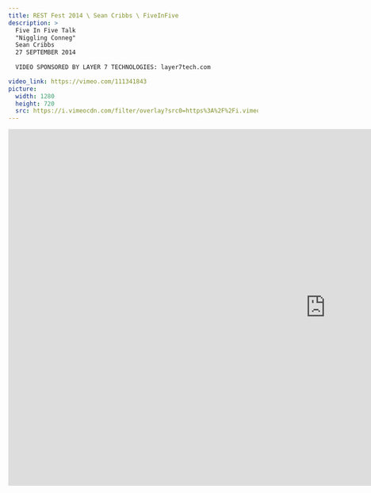 ```yaml
---
title: REST Fest 2014 \ Sean Cribbs \ FiveInFive
description: >
  Five In Five Talk
  "Niggling Conneg"
  Sean Cribbs
  27 SEPTEMBER 2014
  
  VIDEO SPONSORED BY LAYER 7 TECHNOLOGIES: layer7tech.com

video_link: https://vimeo.com/111341843
picture:
  width: 1280
  height: 720
  src: https://i.vimeocdn.com/filter/overlay?src0=https%3A%2F%2Fi.vimeocdn.com%2Fvideo%2F495929490_1280x720.jpg&src1=http%3A%2F%2Ff.vimeocdn.com%2Fp%2Fimages%2Fcrawler_play.png
---
```

<iframe src="https://player.vimeo.com/video/111341843?title=0&byline=0&portrait=0&badge=0&autopause=0&player_id=0" width="1280" height="720" frameborder="0" title="REST Fest 2014 \ Sean Cribbs \ FiveInFive" webkitallowfullscreen mozallowfullscreen allowfullscreen></iframe>